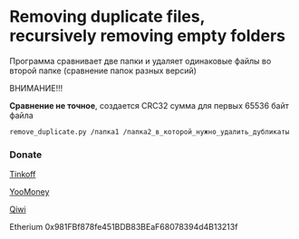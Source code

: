 # Removing duplicate files, recursively removing empty folders
Программа сравнивает две папки и удаляет одинаковые файлы во второй папке (сравнение папок разных версий)

ВНИМАНИЕ!!! 

**Сравнение не точное**, создается CRC32 сумма для первых 65536 байт файла

```
remove_duplicate.py /папка1 /папка2_в_которой_нужно_удалить_дубликаты
```

### Donate
[Tinkoff](https://www.tinkoff.ru/rm/fadeeva.valeriya96/9bLRi79066)

[YooMoney](https://yoomoney.ru/to/4100115921160758)

[Qiwi](https://qiwi.com/n/VALERIAFADEEVA)

Etherium 0x981FBf878fe451BDB83BEaF68078394d4B13213f

